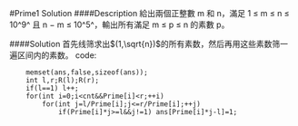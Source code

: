 #Prime1 Solution
####Description
給出兩個正整數 m 和 n，滿⾜ 1 ≤ m ≤ n ≤ 10^9^ 且 n − m ≤ 10^5^，輸出所有滿⾜ m ≤ p ≤ n 的素數 p。

####Solution
首先线筛求出$(1,\sqrt{n})$的所有素数，然后再用这些素数筛一遍区间内的素数。
code:

		memset(ans,false,sizeof(ans));
		int l,r;R(l);R(r);
		if(l==1) l++;
		for(int i=0;i<cnt&&Prime[i]<r;++i)
			for(int j=l/Prime[i];j<=r/Prime[i];++j)
				if(Prime[i]*j>=l&&j!=1) ans[Prime[i]*j-l]=1;